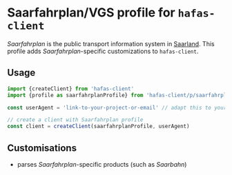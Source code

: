 # Saarfahrplan/VGS profile for `hafas-client`

*Saarfahrplan* is the public transport information system in [Saarland](https://en.wikipedia.org/wiki/Saarland). This profile adds *Saarfahrplan*-specific customizations to `hafas-client`.

## Usage

```js
import {createClient} from 'hafas-client'
import {profile as saarfahrplanProfile} from 'hafas-client/p/saarfahrplan/index.js'

const userAgent = 'link-to-your-project-or-email' // adapt this to your project!

// create a client with Saarfahrplan profile
const client = createClient(saarfahrplanProfile, userAgent)
```


## Customisations

- parses *Saarfahrplan*-specific products (such as *Saarbahn*)

